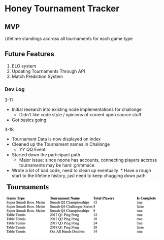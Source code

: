# Honey Tournament Tracker

## MVP
Lifetime standings accross all tournaments for each game type

## Future Features
 1. ELO system
 2. Updating Tournaments Through API
 3. Match Prediction System


### Dev Log

3-11
  * Initial research into existing node implementations for challonge
    * Didn't like code style / opinions of current open source stuff
  * Got basics going


3-18
  * Tournament Data is now displayed on index
  * Cleaned up the Tournament names in Challonge
    * YY QQ Event
  * Started down the participant path
    * Major issue: since noone has accounts, connecting players accross tournaments may be hard :grimmace:
  * Wrote a lot of bad code, need to clean up eventually
  * Have a rough start to the lifetime history, just need to keep chugging down path
  
  ![Ugliness](3-18.png)

